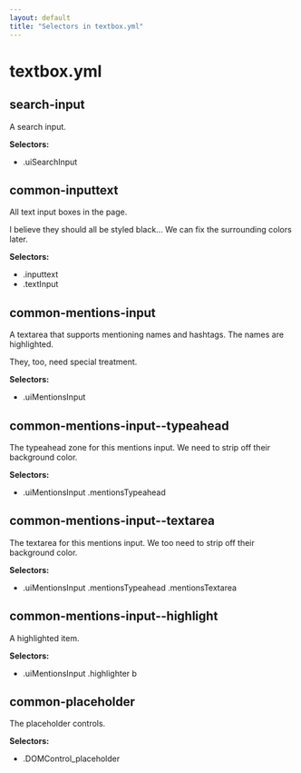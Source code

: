 ```yaml
---
layout: default
title: "Selectors in textbox.yml"
---
```


# textbox.yml



## search-input


A search input.


__Selectors:__

 * .uiSearchInput



## common-inputtext


All text input boxes in the page.

I believe they should all be styled black...
We can fix the surrounding colors later.


__Selectors:__

 * .inputtext
 * .textInput



## common-mentions-input


A textarea that supports mentioning names and hashtags.
The names are highlighted.

They, too, need special treatment.


__Selectors:__

 * .uiMentionsInput



## common-mentions-input--typeahead


The typeahead zone for this mentions input.
We need to strip off their background color.


__Selectors:__

 * .uiMentionsInput .mentionsTypeahead



## common-mentions-input--textarea


The textarea for this mentions input.
We too need to strip off their background color.


__Selectors:__

 * .uiMentionsInput .mentionsTypeahead .mentionsTextarea



## common-mentions-input--highlight


A highlighted item.


__Selectors:__

 * .uiMentionsInput .highlighter b



## common-placeholder


The placeholder controls.


__Selectors:__

 * .DOMControl\_placeholder


